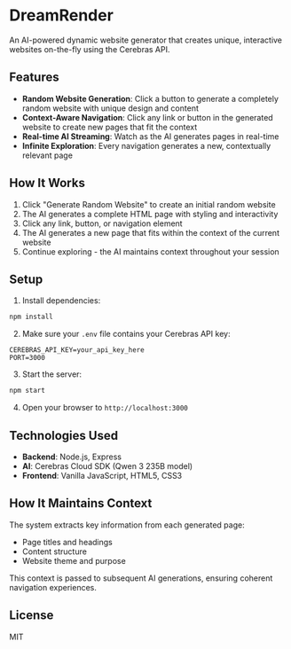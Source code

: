 # DreamRender

An AI-powered dynamic website generator that creates unique, interactive websites on-the-fly using the Cerebras API.

## Features

- **Random Website Generation**: Click a button to generate a completely random website with unique design and content
- **Context-Aware Navigation**: Click any link or button in the generated website to create new pages that fit the context
- **Real-time AI Streaming**: Watch as the AI generates pages in real-time
- **Infinite Exploration**: Every navigation generates a new, contextually relevant page

## How It Works

1. Click "Generate Random Website" to create an initial random website
2. The AI generates a complete HTML page with styling and interactivity
3. Click any link, button, or navigation element
4. The AI generates a new page that fits within the context of the current website
5. Continue exploring - the AI maintains context throughout your session

## Setup

1. Install dependencies:
```bash
npm install
```

2. Make sure your `.env` file contains your Cerebras API key:
```
CEREBRAS_API_KEY=your_api_key_here
PORT=3000
```

3. Start the server:
```bash
npm start
```

4. Open your browser to `http://localhost:3000`

## Technologies Used

- **Backend**: Node.js, Express
- **AI**: Cerebras Cloud SDK (Qwen 3 235B model)
- **Frontend**: Vanilla JavaScript, HTML5, CSS3

## How It Maintains Context

The system extracts key information from each generated page:
- Page titles and headings
- Content structure
- Website theme and purpose

This context is passed to subsequent AI generations, ensuring coherent navigation experiences.

## License

MIT
